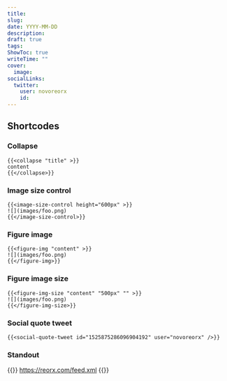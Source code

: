 ```yaml
---
title: 
slug: 
date: YYYY-MM-DD
description:
draft: true
tags:
ShowToc: true
writeTime: ""
cover:
  image: 
socialLinks:
  twitter:
    user: novoreorx
    id: 
---
```


## Shortcodes

### Collapse

```
{{<collapse "title" >}}
content
{{</collapse>}}
```

### Image size control

```
{{<image-size-control height="600px" >}}
![](images/foo.png)
{{</image-size-control>}}
```

### Figure image

```
{{<figure-img "content" >}}
![](images/foo.png)
{{</figure-img>}}
```

### Figure image size

```
{{<figure-img-size "content" "500px" "" >}}
![](images/foo.png)
{{</figure-img-size>}}
```

### Social quote tweet

```
{{<social-quote-tweet id="1525875286096904192" user="novoreorx" />}}
```

### Standout

{{<standout>}}
https://reorx.com/feed.xml
{{</standout>}}